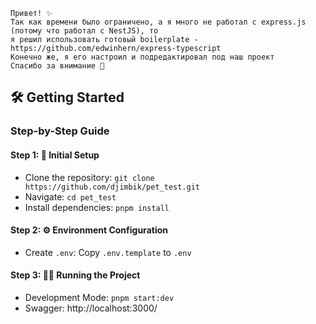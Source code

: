 ```code
Привет! ✨
Так как времени было ограничено, а я много не работал с express.js
(потому что работал с NestJS), то
я решил использовать готовый boilerplate - https://github.com/edwinhern/express-typescript
Конечно же, я его настроил и подредактировал под наш проект
Спасибо за внимание 🌟
```

## 🛠️ Getting Started

### Step-by-Step Guide

#### Step 1: 🚀 Initial Setup

- Clone the repository: `git clone https://github.com/djimbik/pet_test.git`
- Navigate: `cd pet_test`
- Install dependencies: `pnpm install`

#### Step 2: ⚙️ Environment Configuration

- Create `.env`: Copy `.env.template` to `.env`

#### Step 3: 🏃‍♂️ Running the Project

- Development Mode: `pnpm start:dev`
- Swagger: http://localhost:3000/
